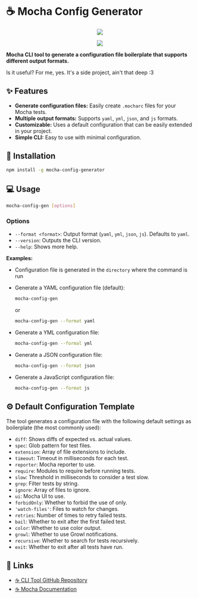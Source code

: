 # ☕ Mocha Config Generator

<p align="center"><a href="https://nodei.co/npm/mocha-config-generator/"><img src="https://nodei.co/npm/mocha-config-generator.png"></a></a></p>
<p align="center">
  <img src="https://img.shields.io/badge/License-MIT-yellow.svg">
</p>

**Mocha CLI tool to generate a configuration file boilerplate that supports different output formats.**

Is it useful? For me, yes. It's a side project, ain't that deep :3

## ✨ Features

*   **Generate configuration files:** Easily create `.mocharc` files for your Mocha tests.
*   **Multiple output formats:**  Supports `yaml`, `yml`, `json`, and `js` formats.
*   **Customizable:**  Uses a default configuration that can be easily extended in your project.
*   **Simple CLI:**  Easy to use with minimal configuration.

## 🚀 Installation

```bash
npm install -g mocha-config-generator
```

## 💻 Usage

```bash
mocha-config-gen [options]
```

### Options

*   `--format <format>`:  Output format (`yaml`, `yml`, `json`, `js`). Defaults to `yaml`.
*   `--version`: Outputs the CLI version.
*   `--help`: Shows more help.

**Examples:**

* Configuration file is generated in the `directory` where the command is run
*   Generate a YAML configuration file (default):

    ```bash
    mocha-config-gen
    ```

    or

    ```bash
    mocha-config-gen --format yaml
    ```

*   Generate a YML configuration file:

    ```bash
    mocha-config-gen --formal yml
    ```

*   Generate a JSON configuration file:

    ```bash
    mocha-config-gen --format json
    ```

*   Generate a JavaScript configuration file:

    ```bash
    mocha-config-gen --format js
    ```

## ⚙️ Default Configuration Template

The tool generates a configuration file with the following default settings as boilerplate (the most commonly used):

- `diff`: Shows diffs of expected vs. actual values.
- `spec`: Glob pattern for test files.
- `extension`: Array of file extensions to include.
- `timeout`: Timeout in milliseconds for each test.
- `reporter`: Mocha reporter to use.
- `require`: Modules to require before running tests.
- `slow`: Threshold in milliseconds to consider a test slow.
- `grep`: Filter tests by string.
- `ignore`: Array of files to ignore.
- `ui`: Mocha UI to use.
- `forbidOnly`: Whether to forbid the use of only.
- `'watch-files'`: Files to watch for changes.
- `retries`: Number of times to retry failed tests.
- `bail`: Whether to exit after the first failed test.
- `color`: Whether to use color output.
- `growl`: Whether to use Growl notifications.
- `recursive`: Whether to search for tests recursively.
- `exit`: Whether to exit after all tests have run.

## 🔗 Links

*   [☕ CLI Tool GitHub Repository](https://github.com/tutyamxx/mocha-config-generator)
*   [☕ Mocha Documentation](https://mochajs.org/#configuring-mocha-nodejs)
